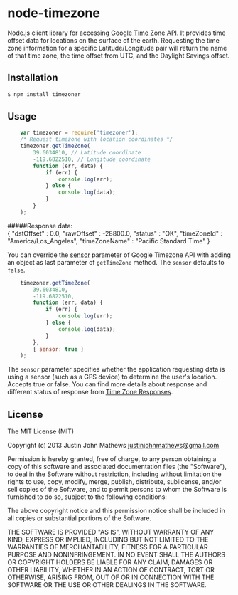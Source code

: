 node-timezone
=============

Node.js client library for accessing [Google Time Zone API](https://developers.google.com/maps/documentation/timezone).
It provides time offset data for locations on the surface of the earth.
Requesting the time zone information for a specific Latitude/Longitude pair will return the name of that time zone, the time offset from UTC, and the Daylight Savings offset.

## Installation

```bash
$ npm install timezoner 
```

## Usage

```js
    var timezoner = require('timezoner');
	/* Request timezone with location coordinates */
	timezoner.getTimeZone(
		39.6034810, // Latitude coordinate
		-119.6822510, // Longitude coordinate
		function (err, data) {
			if (err) {
				console.log(err);
			} else {
				console.log(data);
			}
		}
	);
```
#####Response data:  
	{
	   "dstOffset" : 0.0,
	   "rawOffset" : -28800.0,
	   "status" : "OK",
	   "timeZoneId" : "America/Los_Angeles",
	   "timeZoneName" : "Pacific Standard Time"
	}

You can override the [sensor](https://developers.google.com/maps/documentation/timezone/#RequiredParam) parameter of Google Timezone API with adding an object as last parameter of `getTimeZone` method. The `sensor` defaults to `false`. 
```js
	timezoner.getTimeZone(
		39.6034810,
		-119.6822510,
		function (err, data) {
			if (err) {
				console.log(err);
			} else {
				console.log(data);
			}
		},
		{ sensor: true }
	);
```
The `sensor` parameter specifies whether the application requesting data is using a sensor (such as a GPS device) to determine the user's location. Accepts true or false.
You can find more details about response and different status of response from [Time Zone Responses](https://developers.google.com/maps/documentation/timezone/#Responses).

## License

The MIT License (MIT)

Copyright (c) 2013 Justin John Mathews <justinjohnmathews@gmail.com>

Permission is hereby granted, free of charge, to any person obtaining a copy of this software and associated documentation files (the "Software"), to deal in the Software without restriction, including without limitation the rights to use, copy, modify, merge, publish, distribute, sublicense, and/or sell copies of the Software, and to permit persons to whom the Software is furnished to do so, subject to the following conditions:

The above copyright notice and this permission notice shall be included in all copies or substantial portions of the Software.

THE SOFTWARE IS PROVIDED "AS IS", WITHOUT WARRANTY OF ANY KIND, EXPRESS OR IMPLIED, INCLUDING BUT NOT LIMITED TO THE WARRANTIES OF MERCHANTABILITY, FITNESS FOR A PARTICULAR PURPOSE AND NONINFRINGEMENT. IN NO EVENT SHALL THE AUTHORS OR COPYRIGHT HOLDERS BE LIABLE FOR ANY CLAIM, DAMAGES OR OTHER LIABILITY, WHETHER IN AN ACTION OF CONTRACT, TORT OR OTHERWISE, ARISING FROM, OUT OF OR IN CONNECTION WITH THE SOFTWARE OR THE USE OR OTHER DEALINGS IN THE SOFTWARE.
